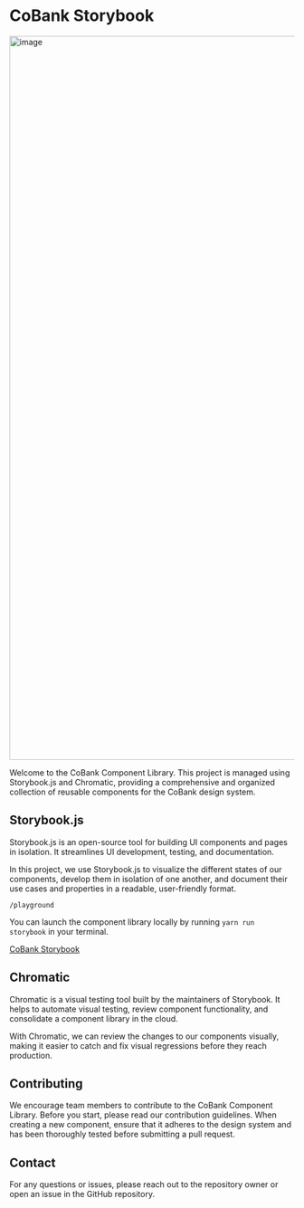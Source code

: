 # CoBank Storybook

<img width="1280" alt="image" src="https://github.com/ericthayer/cobank-react-sandbox/assets/2737007/5c090bbb-de49-4674-8d8b-3249d082733d">

Welcome to the CoBank Component Library. This project is managed using Storybook.js and Chromatic, providing a comprehensive and organized collection of reusable components for the CoBank design system.

## Storybook.js

Storybook.js is an open-source tool for building UI components and pages in isolation. It streamlines UI development, testing, and documentation.

In this project, we use Storybook.js to visualize the different states of our components, develop them in isolation of one another, and document their use cases and properties in a readable, user-friendly format.

`/playground`

You can launch the component library locally by running `yarn run storybook` in your terminal.

[CoBank Storybook](https://649533f1b067c5b9af34f05c-lbzbdwekqg.chromatic.com/?path=/docs/configure-your-project--docs)

## Chromatic

Chromatic is a visual testing tool built by the maintainers of Storybook. It helps to automate visual testing, review component functionality, and consolidate a component library in the cloud.

With Chromatic, we can review the changes to our components visually, making it easier to catch and fix visual regressions before they reach production.

## Contributing

We encourage team members to contribute to the CoBank Component Library. Before you start, please read our contribution guidelines. When creating a new component, ensure that it adheres to the design system and has been thoroughly tested before submitting a pull request.

## Contact

For any questions or issues, please reach out to the repository owner or open an issue in the GitHub repository.
